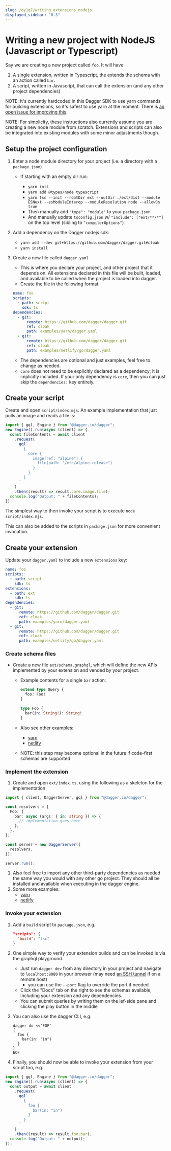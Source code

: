 ```yaml
---
slug: /oy1q7/writing_extensions_nodejs
displayed_sidebar: "0.3"
---
```


# Writing a new project with NodeJS (Javascript or Typescript)

Say we are creating a new project called `foo`. It will have

1. A single extension, written in Typescript, the extends the schema with an action called `bar`.
1. A script, written in Javascript, that can call the extension (and any other project dependencies)

NOTE: It's currently hardcoded in this Dagger SDK to use yarn commands for building extensions, so it's safest to use yarn at the moment. There is [an open issue for improving this](https://github.com/dagger/dagger/issues/3036).

NOTE: For simplicity, these instructions also currently assume you are creating a new node module from scratch. Extensions and scripts can also be integrated into existing modules with some minor adjustments though.

## Setup the project configuration

1. Enter a node module directory for your project (i.e. a directory with a `package.json`)

   - If starting with an empty dir run:

     - `yarn init`
     - `yarn add @types/node typescript`
     - `yarn tsc --init --rootDir ext --outDir ./ext/dist --module ESNext --esModuleInterop --moduleResolution node --allowJs true`
     - Then manually add `"type": "module"` to your `package.json`
     - And manually update `tsconfig.json` w/ `"include": ["ext/**/*"]` on the top level (sibling to `"compilerOptions"`)

1. Add a dependency on the Dagger nodejs sdk:

   - `yarn add --dev git+https://github.com/dagger/dagger.git#cloak`
   - `yarn install`

1. Create a new file called `dagger.yaml`

   - This is where you declare your project, and other project that it depends on. All extensions declared in this file will be built, loaded, and available to be called when the project is loaded into dagger.
   - Create the file in the following format:

   ```yaml
   name: foo
   scripts:
     - path: script
       sdk: ts
   dependencies:
     - git:
         remote: https://github.com/dagger/dagger.git
         ref: cloak
         path: examples/yarn/dagger.yaml
     - git:
         remote: https://github.com/dagger/dagger.git
         ref: cloak
         path: examples/netlify/go/dagger.yaml
   ```

   - The dependencies are optional and just examples, feel free to change as needed.
   - `core` does not need to be explicitly declared as a dependency; it is implicitly included. If your only dependency is `core`, then you can just skip the `dependencies:` key entirely.

## Create your script

Create and open `script/index.mjs`. An example implementation that just pulls an image and reads a file is:

```javascript
import { gql, Engine } from "@dagger.io/dagger";
new Engine().run(async (client) => {
  const fileContents = await client
    .request(
      gql`
        {
          core {
            image(ref: "alpine") {
              file(path: "/etc/alpine-release")
            }
          }
        }
      `
    )
    .then((result) => result.core.image.file);
  console.log("Output: " + fileContents);
});
```

The simplest way to then invoke your script is to execute `node script/index.mjs`.

This can also be added to the scripts in `package.json` for more convenient invocation.

## Create your extension

Update your `dagger.yaml` to include a new `extensions` key:

```yaml
name: foo
scripts:
  - path: script
    sdk: ts
extensions:
  - path: ext
    sdk: ts
dependencies:
  - git:
      remote: https://github.com/dagger/dagger.git
      ref: cloak
      path: examples/yarn/dagger.yaml
  - git:
      remote: https://github.com/dagger/dagger.git
      ref: cloak
      path: examples/netlify/go/dagger.yaml
```

### Create schema files

- Create a new file `ext/schema.graphql`, which will define the new APIs implemented by your extension and vended by your project.

  - Example contents for a single `bar` action:

    ```graphql
    extend type Query {
      foo: Foo!
    }

    type Foo {
      bar(in: String!): String!
    }
    ```

  - Also see other examples:
    - [yarn](https://github.com/dagger/dagger/blob/cloak/examples/yarn/schema.graphql)
    - [netlify](https://github.com/dagger/dagger/blob/cloak/examples/netlify/ts/schema.graphql)
  - NOTE: this step may become optional in the future if code-first schemas are supported

### Implement the extension

1. Create and open `ext/index.ts`, using the following as a skeleton for the implementation

```typescript
import { client, DaggerServer, gql } from "@dagger.io/dagger";

const resolvers = {
  Foo: {
    bar: async (args: { in: string }) => {
      // implementation goes here
    },
  },
};

const server = new DaggerServer({
  resolvers,
});

server.run();
```

1. Also feel free to import any other third-party dependencies as needed the same way you would with any other go project. They should all be installed and available when executing in the dagger engine.
1. Some more examples:
   - [yarn](https://github.com/dagger/dagger/blob/cloak/examples/yarn/index.ts)
   - [netlify](https://github.com/dagger/dagger/blob/cloak/examples/netlify/ts/index.ts)

### Invoke your extension

1. Add a `build` script to `package.json`, e.g.

   ```json
   "scripts": {
     "build": "tsc"
   }
   ```

1. One simple way to verify your extension builds and can be invoked is via the graphql playground.
   - Just run `dagger dev` from any directory in your project and navigate to `localhost:8080` in your browser (may need [an SSH tunnel](https://www.ssh.com/academy/ssh/tunneling-example) if on a remote host)
     - you can use the `--port` flag to override the port if needed
   - Click the "Docs" tab on the right to see the schemas available, including your extension and any dependencies.
   - You can submit queries by writing them on the lef-side pane and clicking the play button in the middle
1. You can also use the dagger CLI, e.g.

   ```console
   dagger do <<'EOF'
   {
     foo {
       bar(in: "in")
     }
   }
   EOF
   ```

1. Finally, you should now be able to invoke your extension from your script too, e.g.

```javascript
import { gql, Engine } from "@dagger.io/dagger";
new Engine().run(async (client) => {
  const output = await client
    .request(
      gql`
        {
          foo {
            bar(in: "in")
          }
        }
      `
    )
    .then((result) => result.foo.bar);
  console.log("Output: " + output);
});
```
